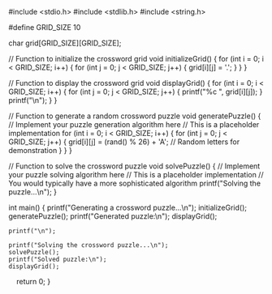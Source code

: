 #include <stdio.h>
#include <stdlib.h>
#include <string.h>

#define GRID_SIZE 10

char grid[GRID_SIZE][GRID_SIZE];

// Function to initialize the crossword grid
void initializeGrid() {
    for (int i = 0; i < GRID_SIZE; i++) {
        for (int j = 0; j < GRID_SIZE; j++) {
            grid[i][j] = '.';
        }
    }
}

// Function to display the crossword grid
void displayGrid() {
    for (int i = 0; i < GRID_SIZE; i++) {
        for (int j = 0; j < GRID_SIZE; j++) {
            printf("%c ", grid[i][j]);
        }
        printf("\n");
    }
}

// Function to generate a random crossword puzzle
void generatePuzzle() {
    // Implement your puzzle generation algorithm here
    // This is a placeholder implementation
    for (int i = 0; i < GRID_SIZE; i++) {
        for (int j = 0; j < GRID_SIZE; j++) {
            grid[i][j] = (rand() % 26) + 'A'; // Random letters for demonstration
        }
    }
}

// Function to solve the crossword puzzle
void solvePuzzle() {
    // Implement your puzzle solving algorithm here
    // This is a placeholder implementation
    // You would typically have a more sophisticated algorithm
    printf("Solving the puzzle...\n");
}

int main() {
    printf("Generating a crossword puzzle...\n");
    initializeGrid();
    generatePuzzle();
    printf("Generated puzzle:\n");
    displayGrid();

    printf("\n");

    printf("Solving the crossword puzzle...\n");
    solvePuzzle();
    printf("Solved puzzle:\n");
    displayGrid();

    return 0;
}
